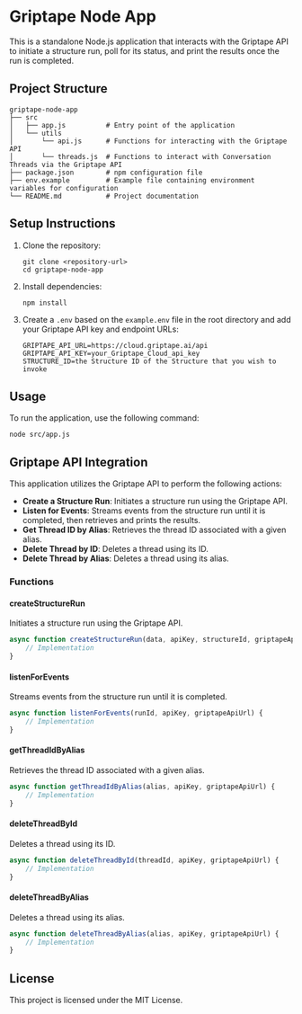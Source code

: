 # Griptape Node App

This is a standalone Node.js application that interacts with the Griptape API to initiate a structure run, poll for its status, and print the results once the run is completed.

## Project Structure

```
griptape-node-app
├── src
│   ├── app.js          # Entry point of the application
│   └── utils
│       └── api.js      # Functions for interacting with the Griptape API
│       └── threads.js  # Functions to interact with Conversation Threads via the Griptape API
├── package.json        # npm configuration file
├── env.example         # Example file containing environment variables for configuration
└── README.md           # Project documentation
```

## Setup Instructions

1. Clone the repository:
   ```
   git clone <repository-url>
   cd griptape-node-app
   ```

2. Install dependencies:
   ```
   npm install
   ```

3. Create a `.env` based on the `example.env` file in the root directory and add your Griptape API key and endpoint URLs:
   ```
   GRIPTAPE_API_URL=https://cloud.griptape.ai/api
   GRIPTAPE_API_KEY=your_Griptape_Cloud_api_key
   STRUCTURE_ID=the Structure ID of the Structure that you wish to invoke
   ```

## Usage

To run the application, use the following command:
```
node src/app.js
```

## Griptape API Integration

This application utilizes the Griptape API to perform the following actions:

- **Create a Structure Run**: Initiates a structure run using the Griptape API.
- **Listen for Events**: Streams events from the structure run until it is completed, then retrieves and prints the results.
- **Get Thread ID by Alias**: Retrieves the thread ID associated with a given alias.
- **Delete Thread by ID**: Deletes a thread using its ID.
- **Delete Thread by Alias**: Deletes a thread using its alias.

### Functions

#### createStructureRun

Initiates a structure run using the Griptape API.

```javascript
async function createStructureRun(data, apiKey, structureId, griptapeApiUrl) {
    // Implementation
}
```

#### listenForEvents

Streams events from the structure run until it is completed.

```javascript
async function listenForEvents(runId, apiKey, griptapeApiUrl) {
    // Implementation
}
```

#### getThreadIdByAlias

Retrieves the thread ID associated with a given alias.

```javascript
async function getThreadIdByAlias(alias, apiKey, griptapeApiUrl) {
    // Implementation
}
```

#### deleteThreadById

Deletes a thread using its ID.

```javascript
async function deleteThreadById(threadId, apiKey, griptapeApiUrl) {
    // Implementation
}
```

#### deleteThreadByAlias

Deletes a thread using its alias.

```javascript
async function deleteThreadByAlias(alias, apiKey, griptapeApiUrl) {
    // Implementation
}
```

## License

This project is licensed under the MIT License.
